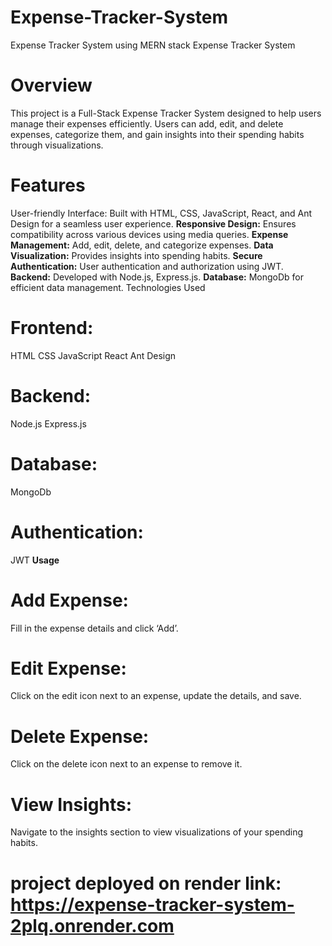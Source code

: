 # Expense-Tracker-System
Expense Tracker System using MERN stack
Expense Tracker System
# Overview
This project is a Full-Stack Expense Tracker System designed to help users manage their expenses efficiently. Users can add, edit, and delete expenses, categorize them, and gain insights into their spending habits through visualizations.

# Features
User-friendly Interface: Built with HTML, CSS, JavaScript, React, and Ant Design for a seamless user experience.
**Responsive Design:** Ensures compatibility across various devices using media queries.
**Expense Management:** Add, edit, delete, and categorize expenses.
**Data Visualization:** Provides insights into spending habits.
**Secure Authentication:** User authentication and authorization using JWT.
**Backend:** Developed with Node.js, Express.js.
**Database:** MongoDb for efficient data management.
Technologies Used
# Frontend:
HTML
CSS
JavaScript
React
Ant Design
# Backend:
Node.js
Express.js
# Database:
MongoDb
# Authentication:
JWT
**Usage**
# Add Expense: 
Fill in the expense details and click ‘Add’.
# Edit Expense: 
Click on the edit icon next to an expense, update the details, and save.
# Delete Expense:
Click on the delete icon next to an expense to remove it.
# View Insights:
Navigate to the insights section to view visualizations of your spending habits.
# project deployed on render link: https://expense-tracker-system-2plq.onrender.com
